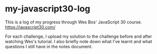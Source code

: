 # my-javascript30-log
This is a log of my progress through Wes Bos' JavaScript 30 course. https://javascript30.com/

For each challenge, I upload my solution to the challenge before and after watching Wes's tutorial. I also briefly note down what I've learnt and what questions I still have in the notes document.
